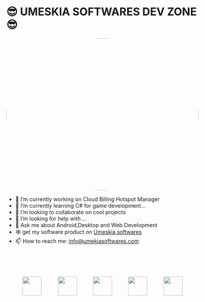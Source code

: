 <H1>😎 UMESKIA SOFTWARES DEV ZONE 😎</H1>
<div style="text-align:center;">
<img style="width:100%; height:400px; border-radius:50%;" src="https://umeskiasoftwares.com/images/u.png"/>
</div>

- 🔭 I’m currently working on Cloud Billing Hotspot Manager
- 🌱 I’m currently learning C# for game development...
- 👯 I’m looking to collaborate on cool projects
- 🤔 I’m looking for help with ...
- 💬 Ask me about Android,Desktop and Web Development
- 🕸 get my software product on <a href="http://umeskiasoftwares.com/">Umeskia softwares</a>
- 📫 How to reach me: info@umekiasoftwares.com

<br><br><br>
<div style="display:flex; justify-content: space-evenly;">
<img style="width:50px; height:50px;" src="https://upload.wikimedia.org/wikipedia/commons/2/27/PHP-logo.svg"/>
  <img style="width:50px; height:50px;" src="https://upload.wikimedia.org/wikipedia/commons/9/99/Unofficial_JavaScript_logo_2.svg"/>
  <img style="width:50px; height:50px;" src="https://upload.wikimedia.org/wikipedia/commons/c/c3/Python-logo-notext.svg"/>
    <img style="width:50px; height:50px;" src="https://upload.wikimedia.org/wikipedia/commons/0/06/Kotlin_Icon.svg"/>
   <img style="width:50px; height:50px;" src="https://seeklogo.com/images/C/c-sharp-c-logo-02F17714BA-seeklogo.com.png"/>
</div>
